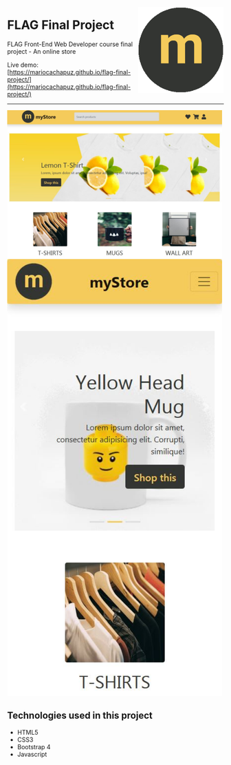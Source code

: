 <p align="center">
 <img src="https://github.com/mariocachapuz/flag-final-project/blob/master/img/logo.png" alt="myStore logo" align="right" width="200">
</p>

# FLAG Final Project

FLAG Front-End Web Developer course final project - An online store

Live demo: [https://mariocachapuz.github.io/flag-final-project/](https://mariocachapuz.github.io/flag-final-project/)

--------------------------------------------------------------------------------------------------------------------------------
<img src="https://github.com/mariocachapuz/flag-final-project/blob/master/thumbnail-desktop.JPG" alt="myStore livedemo desktop" width="500">
<img src="https://github.com/mariocachapuz/flag-final-project/blob/master/thumbnail-mobile.JPG" alt="myStore livedemo desktop" width="500">

## Technologies used in this project
* HTML5
* CSS3
* Bootstrap 4
* Javascript
